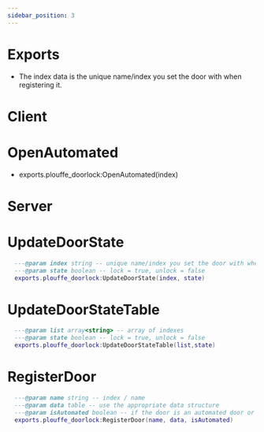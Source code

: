```yaml
---
sidebar_position: 3
---
```


# Exports
  - The index data is the unique name/index you set the door with when registering it.

# Client
  # OpenAutomated
  - exports.plouffe_doorlock:OpenAutomated(index)

# Server
  # UpdateDoorState
  ```lua
    ---@param index string -- unique name/index you set the door with when registering it
    ---@param state boolean -- lock = true, unlock = false
    exports.plouffe_doorlock:UpdateDoorState(index, state)
  ```

  # UpdateDoorStateTable
  ```lua
    ---@param list array<string> -- array of indexes
    ---@param state boolean -- lock = true, unlock = false
    exports.plouffe_doorlock:UpdateDoorStateTable(list,state)
  ```
  # RegisterDoor
  ```lua
    ---@param name string -- index / name
    ---@param data table -- use the appropriate data structure
    ---@param isAutomated boolean -- if the door is an automated door or not
    exports.plouffe_doorlock:RegisterDoor(name, data, isAutomated)
  ```
